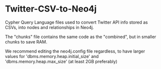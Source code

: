 # Twitter-CSV-to-Neo4j
Cypher Query Language files used to convert Twitter API info stored as CSVs, into nodes and relationships in Neo4j.

The "chunks" file contains the same code as the "combined", but in smaller chunks to save RAM. 

We recommend editing the neo4j.config file regardless, to have larger values for 'dbms.memory.heap.initial_size' and 'dbms.memory.heap.max_size' (at least 2GB preferably)
